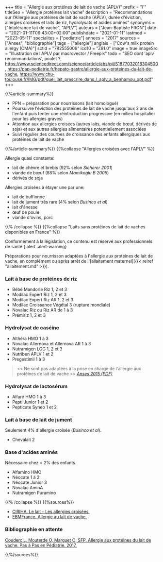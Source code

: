 +++
title = "Allergie aux protéines de lait de vache (APLV)"
prefix = "l'"
titleSeo = "Allergie protéines lait vache"
description = "Recommandations sur l'Allergie aux protéines de lait de vache (APLV), durée d'éviction, allergies croisées et laits de riz, hydrolysats et acides aminés"
synonyms = ["Intolérance lait de vache", "APLV"]
auteurs = ["Jean-Baptiste FRON"]
date = "2021-01-11T06:43:00+02:00"
publishdate = "2021-01-11"
lastmod = "2023-05-11"
specialites = ["pediatrie"]
annees = "2017"
sources = ["Anses", "bibliographie"]
tags = ["allergie"]
anglais = ["Cow's milk protein allergy (CMA)"]
sctid = "782555009"
icd10 = "Z91.0"
image = true
imageSrc = "Illustration de l'APLV par macrovector / Freepik"
todo = "SEO dont 'aplv recommandations', poulet ?, https://www.sciencedirect.com/science/article/abs/pii/S1877032018304500, https://pap-pediatrie.fr/hepato-gastro/allergie-aux-proteines-du-lait-de-vache, https://www.chu-toulouse.fr/IMG/pdf/quel_lait_prescrire_dans_l_aplv_a_benhamou_opt.pdf"
+++

{{%article-summary%}}

- PPN = préparation pour nourrissons (lait homologué)
- Poursuivre l'éviction des protéines de lait de vache jusqu'aux 2 ans de l'enfant puis tenter une réintroduction progressive (en milieu hospitalier pour les allergies graves)
- Attention aux allergies croisées (autres laits, viande de bœuf, dérivés de soja) et aux autres allergies alimentaires potentiellement associées
- Suivi régulier des courbes de croissance des enfants allergiques aux protéines de lait de vache

{{%/article-summary%}}
{{%collapse "Allergies croisées avec l'APLV" %}}

Allergie quasi constante:

- lait de chèvre et brebis (92% selon *Sicherer 2001*)
- viande de bœuf (88% selon *Mamikoglu B 2005*)
- dérivés de soja

Allergies croisées à étayer une par une:

- lait de bufflonne
- lait de jument très rare (4% selon *Businco et al*)
- lait d'ânesse
- œuf de poule
- viande d'ovins, porc

{{% /collapse %}}
{{%collapse "Laits sans protéines de lait de vaches disponibles en France" %}}

Conformément à la législation, ce contenu est réservé aux professionnels de santé
{.alert .alert-warning}

Préparations pour nourrisson adaptées à l'allergie aux protéines de lait de vache, en complément ou après arrêt de l'[allaitement maternel]({{< relref "allaitement.md" >}}).

### Lait à base de protéines de riz

- Bébé Mandorle Riz 1, 2 et 3
- Modilac Expert Riz 1, 2 et 3
- Modilac Expert Riz AR ~~1~~, 2 et 3
- Modilac Croissance Végétal 3 (rupture mondiale)
- Novalac Riz ou Riz AR de 1 à 3
- Prémiriz 1, 2 et 3

### Hydrolysat de caséine

- Althéra HMO 1 à 3
- Novalac Allernova et Allernova AR 1 à 3
- Nutramigen LGG 1, 2 et 3
- Nutriben APLV 1 et 2
- Pregestimil 1 à 3

> << Ne sont pas adaptées à la prise en charge de l'allergie aux protéines de lait de vache >> *[Anses 2015 (PDF)](https://www.anses.fr/en/system/files/NUT2015SA0257.pdf)*

### Hydrolysat de lactosérum

- Alfaré HMO 1 à 3
- Pepti Junior 1 et 2
- Pepticate Syneo 1 et 2

### Lait à base de lait de jument

Seulement 4% d'allergie croisée (*Businco et al*).

- Chevalait 2

### Base d'acides aminés

Nécessaire chez < 2% des enfants.

- Alfamino HMO
- Néocate 1 à 2
- Néocate Junior 3
- Novalac AminA
- Nutramigen Puramino

{{% /collapse %}}
{{%sources%}}

- [CIRIHA. Le lait - Les allergies croisées.](http://ciriha.org/index.php/allergies-et-intolerances-2/le-lait/les-allergies-croisees-et-associees)
- [EBMFrance. Allergie au lait de vache.](https://www.ebmfrance.net/fr/Pages/ebm/ebm00645.aspx)

### Bibliographie en attente

[Couderc L, Mouterde O, Marguet C; SFP. Allergie aux protéines du lait de vache. Pas à Pas en Pédiatrie. 2017.](https://pap-pediatrie.fr/allergo-pneumo/reintroduction-des-proteines-de-lait-de-vache)

{{%/sources%}}
